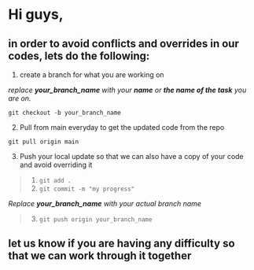# Hi guys,

## in order to avoid conflicts and overrides in our codes, lets do the following:

1. create a branch for what you are working on

*replace **your_branch_name** with your **name** or **the name of the task** you are on.*

``` git checkout -b your_branch_name ```


2. Pull from main everyday to get the updated code from the repo

``` git pull origin main ```

3. Push your local update so that we can also have a copy of your code and avoid overriding it

> 1. ``` git add . ```
> 2. ``` git commit -m "my progress" ```

*Replace **your_branch_name** with your actual branch name*
> 3. ``` git push origin your_branch_name ```


## let us know if you are having any difficulty so that we can work through it together